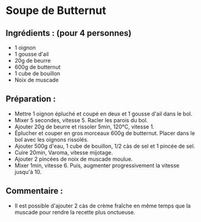 # Soupe de Butternut

## Ingrédients : (pour 4 personnes)
* 1 oignon
* 1 gousse d'ail
* 20g de beurre
* 600g de butternut
* 1 cube de bouillon
* Noix de muscade

## Préparation :
* Mettre 1 oignon épluché et coupé en deux et 1 gousse d'ail dans le bol.
* Mixer 5 secondes, vitesse 5. Racler les parois du bol.
* Ajouter 20g de beurre et rissoler 5min, 120°C, vitesse 1.
* Éplucher et couper en gros morceaux 600g de butternut. Placer dans le bol avec les oignons rissolés.
* Ajouter 500g d'eau, 1 cube de bouillon, 1/2 càs de sel et 1 pincée de sel.
* Cuire 20min, Varoma, vitesse mijotage.
* Ajouter 2 pincées de noix de muscade moulue.
* Mixer 1min, vitesse 6. Puis, augmenter progressivement la vitesse jusqu'à 10.

## Commentaire :
* Il est possible d'ajouter 2 càs de crème fraîche en même temps que la muscade pour rendre la recette plus onctueuse.